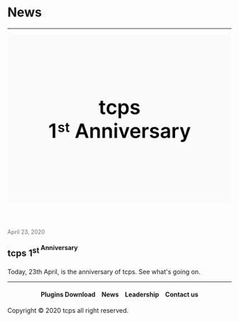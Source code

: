 <style>
h1 {text-align: center;}
h2 {text-align: left;}
h4 {text-align: center;}
h3 {text-align: left;}
p {text-align: center;}
a:link { text-decoration: none;}
a:active { text-decoration: none}
a:hover { text-decoration: none;}
a:visited { text-decoration: none;}
</style>
<style type="text/css">
  #left{
        text-align:left;
  }
  #right{
        text-align:right;
  }
  #title{
        font-size:20px;
        text-align:left;
        font-weight:bold;
  }
  #des{
        font-size:12.5px;
        text-align:left;
  }
  .block{
         display: inline-block
  .blank{
         display: inline-block
         width: 20px
         height: 20px
</style>
<h1><div id="left">News</div></h1>
<hr>
<div style="line-height: 100px;width: 100%>
            <a href="01/" style="height: 100%; width: 100%>
  <div class="block">
    <img src="/images/tcps_1st_anniversary_.png"></div>
            <div class="blank"></div>
              <p id="des" style="color:#727272;">April 23, 2020</p>
              <p id="title">tcps 1<sup>st<sup> Anniversary</p>
              <p id="left">Today, 23th April, is the anniversary of tcps. See what's going on.</p>
            </div>
            </a>
<hr>
<h4><a href="/plugins/download">Plugins Download</a>&emsp;<a href="/news">News</a>&emsp;<a href="/leadership">Leadership</a>&emsp;<a href="/contact">Contact us</a></h4>
Copyright © 2020 tcps all right reserved.
